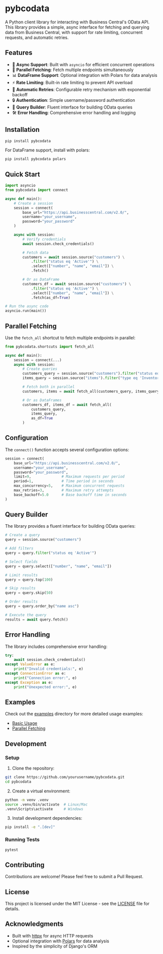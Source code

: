 # pybcodata

A Python client library for interacting with Business Central's OData API. This library provides a simple, async interface for fetching and querying data from Business Central, with support for rate limiting, concurrent requests, and automatic retries.

## Features

- 🔄 **Async Support**: Built with `asyncio` for efficient concurrent operations
- 🚀 **Parallel Fetching**: Fetch multiple endpoints simultaneously
- 📊 **DataFrame Support**: Optional integration with Polars for data analysis
- ⚡ **Rate Limiting**: Built-in rate limiting to prevent API overload
- 🔁 **Automatic Retries**: Configurable retry mechanism with exponential backoff
- 🔒 **Authentication**: Simple username/password authentication
- 📝 **Query Builder**: Fluent interface for building OData queries
- 🛠️ **Error Handling**: Comprehensive error handling and logging

## Installation

```bash
pip install pybcodata
```

For DataFrame support, install with polars:

```bash
pip install pybcodata polars
```

## Quick Start

```python
import asyncio
from pybcodata import connect

async def main():
    # Create a session
    session = connect(
        base_url="https://api.businesscentral.com/v2.0/",
        username="your_username",
        password="your_password"
    )

    async with session:
        # Verify credentials
        await session.check_credentials()

        # Fetch data
        customers = await session.source("customers") \
            .filter("status eq 'Active'") \
            .select(["number", "name", "email"]) \
            .fetch()

        # Or as DataFrame
        customers_df = await session.source("customers") \
            .filter("status eq 'Active'") \
            .select(["number", "name", "email"]) \
            .fetch(as_df=True)

# Run the async code
asyncio.run(main())
```

## Parallel Fetching

Use the `fetch_all` shortcut to fetch multiple endpoints in parallel:

```python
from pybcodata.shortcuts import fetch_all

async def main():
    session = connect(...)
    async with session:
        # Create queries
        customers_query = session.source("customers").filter("status eq 'Active'")
        items_query = session.source("items").filter("type eq 'Inventory'")

        # Fetch both in parallel
        customers, items = await fetch_all(customers_query, items_query)

        # Or as DataFrames
        customers_df, items_df = await fetch_all(
            customers_query,
            items_query,
            as_df=True
        )
```

## Configuration

The `connect()` function accepts several configuration options:

```python
session = connect(
    base_url="https://api.businesscentral.com/v2.0/",
    username="your_username",
    password="your_password",
    limit=9,              # Maximum requests per period
    period=1,             # Time period in seconds
    max_concurrency=5,    # Maximum concurrent requests
    max_retries=3,        # Maximum retry attempts
    base_backoff=5.0      # Base backoff time in seconds
)
```

## Query Builder

The library provides a fluent interface for building OData queries:

```python
# Create a query
query = session.source("customers")

# Add filters
query = query.filter("status eq 'Active'")

# Select fields
query = query.select(["number", "name", "email"])

# Limit results
query = query.top(100)

# Skip results
query = query.skip(50)

# Order results
query = query.order_by("name asc")

# Execute the query
results = await query.fetch()
```

## Error Handling

The library includes comprehensive error handling:

```python
try:
    await session.check_credentials()
except ValueError as e:
    print("Invalid credentials:", e)
except ConnectionError as e:
    print("Connection error:", e)
except Exception as e:
    print("Unexpected error:", e)
```

## Examples

Check out the [examples](examples/) directory for more detailed usage examples:

- [Basic Usage](examples/basic_usage.py)
- [Parallel Fetching](examples/parallel_fetching.py)

## Development

### Setup

1. Clone the repository:

```bash
git clone https://github.com/yourusername/pybcodata.git
cd pybcodata
```

2. Create a virtual environment:

```bash
python -m venv .venv
source .venv/bin/activate  # Linux/Mac
.venv\Scripts\activate     # Windows
```

3. Install development dependencies:

```bash
pip install -e ".[dev]"
```

### Running Tests

```bash
pytest
```

## Contributing

Contributions are welcome! Please feel free to submit a Pull Request.

## License

This project is licensed under the MIT License - see the [LICENSE](LICENSE) file for details.

## Acknowledgments

- Built with [httpx](https://www.python-httpx.org/) for async HTTP requests
- Optional integration with [Polars](https://pola.rs/) for data analysis
- Inspired by the simplicity of Django's ORM
